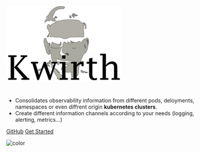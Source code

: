 <!-- _coverpage.md -->

![logo](./_media/kwirth-logo-30.png)

#
- Consolidates observability information from different pods, deloyments, namespaces or even diffrent origin **kubernetes clusters**.
- Create different information channels according to your needs (logging, alerting, metrics...)

[GitHub](https://github.com/jfvilas/kwirth/)
[Get Started](/index)

![color](#ffffff)
